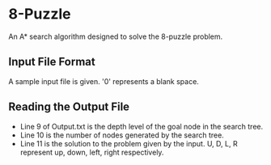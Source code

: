 # 8-Puzzle
An A* search algorithm designed to solve the 8-puzzle problem. 
## Input File Format
A sample input file is given. '0' represents a blank space.
## Reading the Output File
- Line 9 of Output.txt is the depth level of the goal node in the search tree.
- Line 10 is the number of nodes generated by the search tree.
- Line 11 is the solution to the problem given by the input. U, D, L, R represent up, down, left, right respectively.

